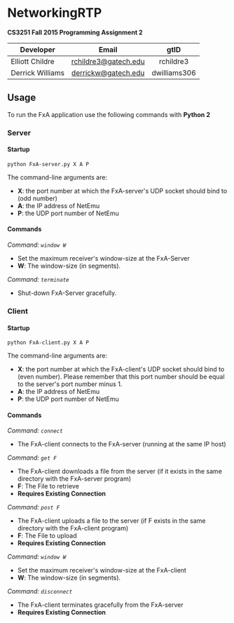 # NetworkingRTP
**CS3251 Fall 2015 Programming Assignment 2**

| Developer        | Email                | gtID         |
| ---------------- |:--------------------:| :-----------:|
| Elliott Childre  | rchildre3@gatech.edu | rchildre3    |
| Derrick Williams | derrickw@gatech.edu  | dwilliams306 |

## Usage
To run the FxA application use the following commands with **Python 2**

### Server

#### Startup

`python FxA-server.py X A P`
  
The command-line arguments are:
* **X**: the port number at which the FxA-server's UDP socket should bind to (odd number)
* **A**: the IP address of NetEmu
* **P**: the UDP port number of NetEmu  

#### Commands  
*Command: `window W`*
* Set the maximum receiver's window-size at the FxA-Server
* **W**: The window-size (in segments).
  
*Command: `terminate`*
* Shut-down FxA-Server gracefully.

### Client

#### Startup

`python FxA-client.py X A P`

The command-line arguments are:
* **X**: the port number at which the FxA-client's UDP socket should bind to (even number). Please remember that this port number should be equal to the server's port number minus 1.
* **A**: the IP address of NetEmu
* **P**: the UDP port number of NetEmu

#### Commands
*Command: `connect`*
* The FxA-client connects to the FxA-server (running at the same IP host)

*Command: `get F`*
* The FxA-client downloads a file from the server (if it exists in the same directory with the FxA-server program)
* **F**: The File to retrieve
* **Requires Existing Connection**

*Command: `post F`*
* The FxA-client uploads a file to the server (if F exists in the same directory with the FxA-client program)
* **F**: The File to upload
* **Requires Existing Connection**

*Command: `window W`*
* Set the maximum receiver's window-size at the FxA-client
* **W**: The window-size (in segments).

*Command: `disconnect`*
* The FxA-client terminates gracefully from the FxA-server
* **Requires Existing Connection**
